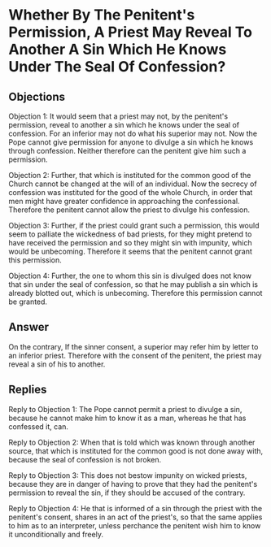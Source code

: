 # Whether By The Penitent's Permission, A Priest May Reveal To Another A Sin Which He Knows Under The Seal Of Confession?

## Objections

Objection 1: It would seem that a priest may not, by the penitent's permission, reveal to another a sin which he knows under the seal of confession. For an inferior may not do what his superior may not. Now the Pope cannot give permission for anyone to divulge a sin which he knows through confession. Neither therefore can the penitent give him such a permission.

Objection 2: Further, that which is instituted for the common good of the Church cannot be changed at the will of an individual. Now the secrecy of confession was instituted for the good of the whole Church, in order that men might have greater confidence in approaching the confessional. Therefore the penitent cannot allow the priest to divulge his confession.

Objection 3: Further, if the priest could grant such a permission, this would seem to palliate the wickedness of bad priests, for they might pretend to have received the permission and so they might sin with impunity, which would be unbecoming. Therefore it seems that the penitent cannot grant this permission.

Objection 4: Further, the one to whom this sin is divulged does not know that sin under the seal of confession, so that he may publish a sin which is already blotted out, which is unbecoming. Therefore this permission cannot be granted.

## Answer

On the contrary, If the sinner consent, a superior may refer him by letter to an inferior priest. Therefore with the consent of the penitent, the priest may reveal a sin of his to another.



## Replies

Reply to Objection 1: The Pope cannot permit a priest to divulge a sin, because he cannot make him to know it as a man, whereas he that has confessed it, can.

Reply to Objection 2: When that is told which was known through another source, that which is instituted for the common good is not done away with, because the seal of confession is not broken.

Reply to Objection 3: This does not bestow impunity on wicked priests, because they are in danger of having to prove that they had the penitent's permission to reveal the sin, if they should be accused of the contrary.

Reply to Objection 4: He that is informed of a sin through the priest with the penitent's consent, shares in an act of the priest's, so that the same applies to him as to an interpreter, unless perchance the penitent wish him to know it unconditionally and freely.